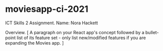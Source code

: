 # moviesapp-ci-2021


ICT Skills 2 Assignment.
Name: Nora Hackett

Overview.
[ A paragraph on your React app's concept followed by a bullet-point list of its feature set - only list new/modified features if you are expanding the Movies app. ]

